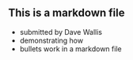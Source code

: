 ## This is a markdown file
* submitted by Dave Wallis
* demonstrating how
* bullets work in a markdown file